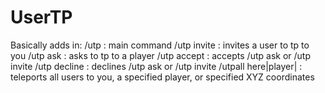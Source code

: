 # UserTP
Basically adds in:
/utp : main command
/utp invite <player> : invites a user to tp to you
/utp ask <player> : asks to tp to a player
/utp accept : accepts /utp ask or /utp invite
/utp decline : declines /utp ask or /utp invite
/utpall here|player|<x> <y> <z> : teleports all users to you, a specified player, or specified XYZ coordinates
